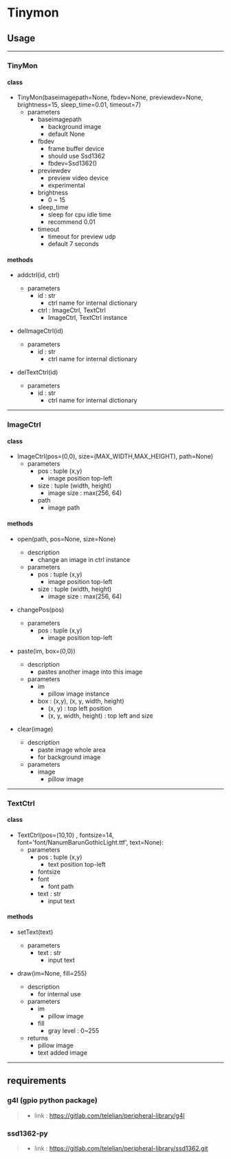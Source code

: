 # Tinymon

## Usage

------------------------------------------------------------------------------

### **TinyMon**

#### class

- TinyMon(baseimagepath=None, fbdev=None, previewdev=None, brightness=15, sleep_time=0.01, timeout=7)
  - parameters
    - baseimagepath
      - background image
      - default None
    - fbdev
      - frame buffer device
      - should use Ssd1362
      - fbdev=Ssd1362()
    - previewdev
      - preview video device
      - experimental
    - brightness
      - 0 ~ 15
    - sleep_time
      - sleep for cpu idle time
      - recommend 0.01
    - timeout
      - timeout for preview udp 
      - default 7 seconds

#### methods

- addctrl(id, ctrl)
  - parameters
    - id : str
      - ctrl name for internal dictionary
    - ctrl : ImageCtrl, TextCtrl
      - ImageCtrl, TextCtrl instance

- delImageCtrl(id)
  - parameters
    - id : str
      - ctrl name for internal dictionary
- delTextCtrl(id)
  - parameters
    - id : str
      - ctrl name for internal dictionary

------------------------------------------------------------------------------

### **ImageCtrl**

#### class

- ImageCtrl(pos=(0,0), size=(MAX_WIDTH,MAX_HEIGHT), path=None)
  - parameters
    - pos : tuple (x,y)
      - image position top-left
    - size : tuple (width, height)
      - image size : max(256, 64)
    - path
      - image path

#### methods

- open(path, pos=None, size=None)
  - description
    - change an image in ctrl instance
  - parameters
    - pos : tuple (x,y)
      - image position top-left
    - size : tuple (width, height)
      - image size : max(256, 64)

- changePos(pos)
  - parameters
    - pos : tuple (x,y)
      - image position top-left

- paste(im, box=(0,0))
  - description
    - pastes another image into this image
  - parameters
    - im
      - pillow image instance
    - box : (x,y), (x, y, width, height)
      - (x, y) : top left position
      - (x, y, width, height) : top left and size

- clear(image)
  - description
    - paste image whole area
    - for background image
  - parameters
    - image
      - pillow image

------------------------------------------------------------------------------

### **TextCtrl**

#### class

- TextCtrl(pos=(10,10) , fontsize=14, font='font/NanumBarunGothicLight.ttf', text=None):
  - parameters
    - pos : tuple (x,y)
      - text position top-left
    - fontsize
    - font
      - font path
    - text : str
      - input text

#### methods

- setText(text)
  - parameters
    - text : str
      - input text

- draw(im=None, fill=255)
  - description
    - for internal use
  - parameters
    - im
      - pillow image
    - fill
      - gray level : 0~255
  - returns
    - pillow image
    - text added image

------------------------------------------------------------------------------

## requirements

### g4l (gpio python package)

>- link : <https://gitlab.com/telelian/peripheral-library/g4l>

### ssd1362-py

>- link : <https://gitlab.com/telelian/peripheral-library/ssd1362.git>
